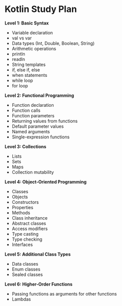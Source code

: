 # Kotlin Study Plan

**Level 1: Basic Syntax**
- Variable declaration
- val vs var
- Data types (Int, Double, Boolean, String)
- Arithmetic operations
- println
- readln
- String templates
- if, else if, else
- when statements
- while loop
- for loop

**Level 2: Functional Programming**
- Function declaration
- Function calls
- Function parameters
- Returning values from functions
- Default parameter values
- Named arguments
- Single-expression functions

**Level 3: Collections**
- Lists
- Sets
- Maps
- Collection mutability

**Level 4: Object-Oriented Programming**
- Classes
- Objects
- Constructors
- Properties
- Methods
- Class inheritance
- Abstract classes
- Access modifiers
- Type casting
- Type checking
- Interfaces

**Level 5: Additional Class Types**
- Data classes
- Enum classes
- Sealed classes

**Level 6: Higher-Order Functions**
- Passing functions as arguments for other functions
- Lambdas